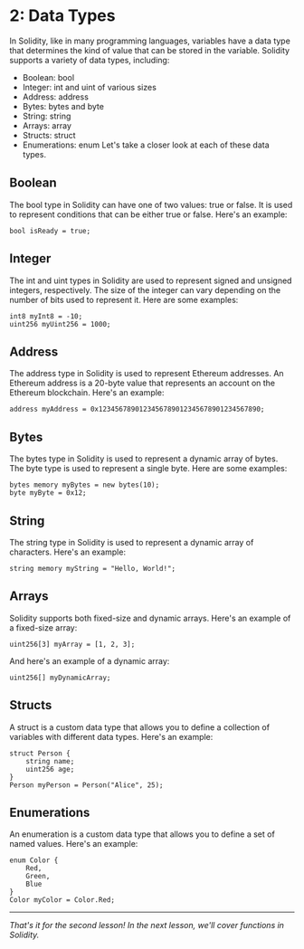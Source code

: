# 2: Data Types

In Solidity, like in many programming languages, variables have a data type that determines the kind of value that can be stored in the variable. Solidity supports a variety of data types, including:

* Boolean: bool
* Integer: int and uint of various sizes
* Address: address
* Bytes: bytes and byte
* String: string
* Arrays: array
* Structs: struct
* Enumerations: enum Let's take a closer look at each of these data types.

## Boolean

The bool type in Solidity can have one of two values: true or false. It is used to represent conditions that can be either true or false. Here's an example:

```
bool isReady = true;
```

## Integer

The int and uint types in Solidity are used to represent signed and unsigned integers, respectively. The size of the integer can vary depending on the number of bits used to represent it. Here are some examples:

```
int8 myInt8 = -10; 
uint256 myUint256 = 1000;
```

## Address

The address type in Solidity is used to represent Ethereum addresses. An Ethereum address is a 20-byte value that represents an account on the Ethereum blockchain. Here's an example:

```
address myAddress = 0x1234567890123456789012345678901234567890;
```

## Bytes

The bytes type in Solidity is used to represent a dynamic array of bytes. The byte type is used to represent a single byte. Here are some examples:

```
bytes memory myBytes = new bytes(10); 
byte myByte = 0x12;
```

## String

The string type in Solidity is used to represent a dynamic array of characters. Here's an example:

```
string memory myString = "Hello, World!";
```

## Arrays

Solidity supports both fixed-size and dynamic arrays. Here's an example of a fixed-size array:

```
uint256[3] myArray = [1, 2, 3];
```

And here's an example of a dynamic array:

```
uint256[] myDynamicArray;
```

## Structs

A struct is a custom data type that allows you to define a collection of variables with different data types. Here's an example:

```solidity
struct Person { 
    string name; 
    uint256 age; 
} 
Person myPerson = Person("Alice", 25);
```

## Enumerations

An enumeration is a custom data type that allows you to define a set of named values. Here's an example:

```solidity
enum Color {
    Red, 
    Green, 
    Blue
} 
Color myColor = Color.Red;
```

***

_That's it for the second lesson! In the next lesson, we'll cover functions in Solidity._
